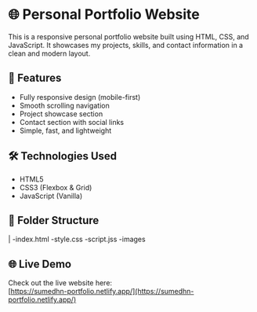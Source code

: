 # 🌐 Personal Portfolio Website

This is a responsive personal portfolio website built using HTML, CSS, and JavaScript. It showcases my projects, skills, and contact information in a clean and modern layout.

## 🚀 Features

- Fully responsive design (mobile-first)
- Smooth scrolling navigation
- Project showcase section
- Contact section with social links
- Simple, fast, and lightweight

## 🛠 Technologies Used

- HTML5
- CSS3 (Flexbox & Grid)
- JavaScript (Vanilla)

## 📁 Folder Structure
|
-index.html
-style.css
-script.jss
-images

## 🌐 Live Demo

Check out the live website here:  
[https://sumedhn-portfolio.netlify.app/](https://sumedhn-portfolio.netlify.app/)
